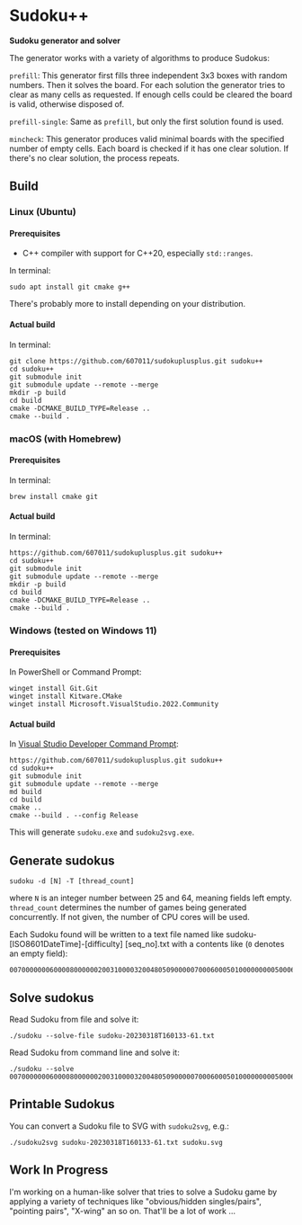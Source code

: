# Sudoku++

**Sudoku generator and solver**

The generator works with a variety of algorithms to produce Sudokus:

`prefill`: This generator first fills three independent 3x3 boxes with random numbers. Then it solves the board. For each solution the generator tries to clear as many cells as requested. If enough cells could be cleared the board is valid, otherwise disposed of.

`prefill-single`: Same as `prefill`, but only the first solution found is used.

`mincheck`: This generator produces valid minimal boards with the specified number of empty cells. Each board is checked if it has one clear solution. If there's no clear solution, the process repeats.

## Build

### Linux (Ubuntu)

#### Prerequisites

- C++ compiler with support for C++20, especially `std::ranges`.

In terminal:

```
sudo apt install git cmake g++
```

There's probably more to install depending on your distribution.

#### Actual build

In terminal:

```
git clone https://github.com/607011/sudokuplusplus.git sudoku++
cd sudoku++
git submodule init
git submodule update --remote --merge
mkdir -p build
cd build
cmake -DCMAKE_BUILD_TYPE=Release ..
cmake --build .
```

### macOS (with Homebrew)

#### Prerequisites

In terminal:

```
brew install cmake git
```

#### Actual build

In terminal:

```
https://github.com/607011/sudokuplusplus.git sudoku++
cd sudoku++
git submodule init
git submodule update --remote --merge
mkdir -p build
cd build
cmake -DCMAKE_BUILD_TYPE=Release ..
cmake --build .
```

### Windows (tested on Windows 11)

#### Prerequisites

In PowerShell or Command Prompt:

```
winget install Git.Git
winget install Kitware.CMake
winget install Microsoft.VisualStudio.2022.Community
```

#### Actual build

In [Visual Studio Developer Command Prompt](https://learn.microsoft.com/en-us/visualstudio/ide/reference/command-prompt-powershell?view=vs-2022):

```
https://github.com/607011/sudokuplusplus.git sudoku++
cd sudoku++
git submodule init
git submodule update --remote --merge
md build
cd build
cmake ..
cmake --build . --config Release
```

This will generate `sudoku.exe` and `sudoku2svg.exe`.


## Generate sudokus

```
sudoku -d [N] -T [thread_count]
```

where `N` is an integer number between 25 and 64, meaning fields left empty. `thread_count` determines the number of games being generated concurrently. If not given, the number of CPU cores will be used.

Each Sudoku found will be written to a text file named like sudoku-[ISO8601DateTime]-[difficulty] [seq_no].txt with a contents like (`0` denotes an empty field):

```
007000000060000800000020031000032004805090000070006000501000000000500060000400070
```

## Solve sudokus

Read Sudoku from file and solve it:

```
./sudoku --solve-file sudoku-20230318T160133-61.txt
```

Read Sudoku from command line and solve it:

```
./sudoku --solve 007000000060000800000020031000032004805090000070006000501000000000500060000400070
```

## Printable Sudokus

You can convert a Sudoku file to SVG with `sudoku2svg`, e.g.:

```
./sudoku2svg sudoku-20230318T160133-61.txt sudoku.svg
```


## Work In Progress

I'm working on a human-like solver that tries to solve a Sudoku game by applying a variety of techniques like "obvious/hidden singles/pairs", "pointing pairs", "X-wing" an so on. That'll be a lot of work …

